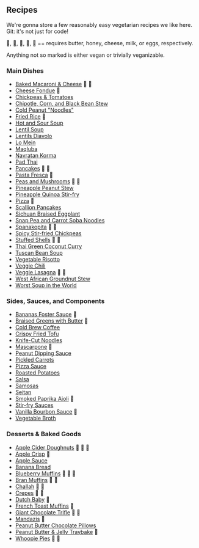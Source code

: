 ## Recipes

We're gonna store a few reasonably easy vegetarian recipes we like
here. Git: it's not just for code!

:butter:, :bee:, :cheese:, :milk_glass:, :egg: == requires butter, honey, cheese,
milk, or eggs, respectively.

Anything not so marked is either vegan or trivially veganizable.

### Main Dishes

- [Baked Macaroni & Cheese](./recipes/baked-mac-and-cheese.md) :butter: :cheese:
- [Cheese Fondue](./recipes/cheese-fondue.md) :cheese:
- [Chickpeas & Tomatoes](./recipes/chickpeas-and-tomatoes.org)
- [Chipotle, Corn, and Black Bean Stew](./recipes/chipotle-corn-and-black-bean-stew.md)
- [Cold Peanut "Noodles"](./recipes/cold-peanut-noodles.md)
- [Fried Rice](./recipes/fried-rice.md) :egg:
- [Hot and Sour Soup](./recipes/hot-and-sour-soup.md)
- [Lentil Soup](./recipes/lentil-soup.md)
- [Lentils Diavolo](./recipes/lentils-diavolo.org)
- [Lo Mein](./recipes/lo-mein.md)
- [Maqluba](./recipes/maqluba.md)
- [Navratan Korma](./recipes/navratan-korma.md)
- [Pad Thai](./recipes/pad-thai.md)
- [Pancakes](./recipes/pancakes.md) :butter: :egg:
- [Pasta Fresca](./recipes/pasta-fresca.md) :cheese:
- [Peas and Mushrooms](./recipes/peas-and-mushrooms.md) :butter: :milk_glass:
- [Pineapple Peanut Stew](./recipes/pineapple-peanut-stew.md)
- [Pineapple Quinoa Stir-fry](./recipes/pineapple-quinoa-stir-fry.md)
- [Pizza](./recipes/pizza.md) :cheese:
- [Scallion Pancakes](./recipes/scallion-pancakes.md)
- [Sichuan Braised Eggplant](./recipes/sichuan-braised-eggplant.md)
- [Snap Pea and Carrot Soba Noodles](./recipes/snap-pea-and-carrot-soba-noodles.md)
- [Spanakopita](./recipes/spanakopita.org) :cheese: :egg:
- [Spicy Stir-fried Chickpeas](./recipes/spicy-stir-fried-chickpeas.md)
- [Stuffed Shells](./recipes/stuffed-shells.md) :cheese: :egg:
- [Thai Green Coconut Curry](./recipes/thai-green-coconut-curry.md)
- [Tuscan Bean Soup](./recipes/tuscan-bean-soup.org)
- [Vegetable Risotto](./recipes/vegetable-risotto.md)
- [Veggie Chili](./recipes/veggie-chili.md)
- [Veggie Lasagna](./recipes/lasagna.md) :cheese: :egg:
- [West African Groundnut Stew](./recipes/west-african-groundnut-stew.md)
- [Worst Soup in the World](./recipes/worst-soup-in-the-world.md)

### Sides, Sauces, and Components

- [Bananas Foster Sauce](./recipes/bananas-foster-sauce.md) :butter:
- [Braised Greens with Butter](./recipes/braised-greens-with-butter.md) :butter:
- [Cold Brew Coffee](./recipes/cold-brew-coffee.org)
- [Crispy Fried Tofu](./recipes/crispy-fried-tofu.md)
- [Knife-Cut Noodles](./recipes/knife-cut-noodles.md)
- [Mascarpone](./recipes/mascarpone.md) :milk_glass:
- [Peanut Dipping Sauce](./recipes/peanut-sauce.md)
- [Pickled Carrots](./recipes/pickled-carrots.md)
- [Pizza Sauce](./recipes/pizza-sauce.md)
- [Roasted Potatoes](./recipes/roasted-potatoes.md)
- [Salsa](./recipes/salsa.md)
- [Samosas](./recipes/samosas.md)
- [Seitan](./recipes/seitan.org)
- [Smoked Paprika Aioli](./recipes/smoked-paprika-aioli.md) :egg:
- [Stir-fry Sauces](./recipes/stir-fry-sauces.md)
- [Vanilla Bourbon Sauce](./recipes/vanilla-bourbon-sauce.md) :egg:
- [Vegetable Broth](./recipes/vegetable-broth.md)

### Desserts & Baked Goods

- [Apple Cider Doughnuts](./recipes/apple-cider-doughnuts.md) :butter: :milk_glass: :egg:
- [Apple Crisp](./recipes/apple-crisp.md) :butter:
- [Apple Sauce](./recipes/apple-sauce.md)
- [Banana Bread](./recipes/banana-bread.md)
- [Blueberry Muffins](./recipes/blueberry-muffins.md) :butter: :milk_glass: :egg:
- [Bran Muffins](./recipes/bran-muffins.md) :bee: :egg:
- [Challah](./recipes/challah.md) :bee: :egg:
- [Crepes](./recipes/crepes.md) :butter: :egg:
- [Dutch Baby](./recipes/dutch-baby.md) :egg:
- [French Toast Muffins](./recipes/french-toast-muffins.md) :egg:
- [Giant Chocolate Trifle](./recipes/giant-chocolate-trifle.md) :egg: :milk_glass:
- [Mandazis](./recipes/mandazis.md) :egg:
- [Peanut Butter Chocolate Pillows](./recipes/peanut-butter-chocolate-pillows.md)
- [Peanut Butter & Jelly Traybake](./recipes/peanut-butter-and-jelly-traybake.org) :egg:
- [Whoopie Pies](./recipes/whoopie-pies.md) :egg: :milk_glass:
